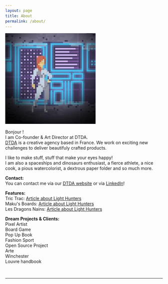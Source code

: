 ```yaml
---
layout: page
title: About
permalink: /about/
---
```


<img class="col one right" src="/img/manon.jpg">

Bonjour !<br/>
I am Co-founder & Art Director at DTDA.<br/>
<a href="http://www.dtda.fr/">DTDA</a> is a creative agency based in France. We work on exciting new challenges to deliver beautifuly crafted products.

I like to make stuff, stuff that make your eyes happy!<br/>
I am also a spaceships and dinosaurs enthusiast, a fierce athlete, a nice cook, a pious watercolorist, a dextrous paper folder and so much more.

<b>Contact:</b><br/>
You can contact me via our <a href="http://www.dtda.fr/contact.html">DTDA website</a> or via <a href="https://www.linkedin.com/in/manon-potier-36b74210a">LinkedIn</a>!

<b>Features:</b><br/>
Tric Trac: <a href="https://www.trictrac.net/actus/light-hunters-noirs-desseins">Article about Light Hunters</a><br/>
Maku's Boards: <a href="http://makuboards.com/tests/test-light-hunters/">Article about Light Hunters</a><br/>
Les Dragons Nains: <a href="http://lesdragonsnains.com/light-hunters-actuellement-kickstarter/">Article about Light Hunters</a>


<b>Dream Projects & Clients:</b><br/>
Pixel Artist <br/>
<span class="striked">Board Game</span> <br/>
Pop Up Book <br/>
Fashion Sport<br/>
<span class="striked">Open Source Project</span> <br/>
Arte<br/>
Winchester<br/>
Louvre handbook


<br/>
<hr/>
<br/>




